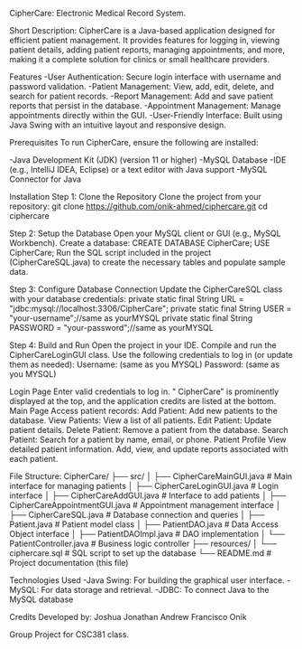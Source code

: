 

CipherCare: Electronic Medical Record System.

Short Description: CipherCare is a Java-based application designed for efficient
patient management. It provides features for logging in, viewing patient details,
adding patient reports, managing appointments, and more, making it a complete 
solution for clinics or small healthcare providers.

Features
-User Authentication:
Secure login interface with username and password validation.
-Patient Management:
View, add, edit, delete, and search for patient records.
-Report Management:
Add and save patient reports that persist in the database.
-Appointment Management:
Manage appointments directly within the GUI.
-User-Friendly Interface:
Built using Java Swing with an intuitive layout and responsive design.

Prerequisites
To run CipherCare, ensure the following are installed:

-Java Development Kit (JDK) (version 11 or higher)
-MySQL Database
-IDE (e.g., IntelliJ IDEA, Eclipse) or a text editor with Java support
-MySQL Connector for Java

Installation
Step 1: Clone the Repository
Clone the project from your repository:
git clone https://github.com/onik-ahmed/ciphercare.git
cd ciphercare

Step 2: Setup the Database
Open your MySQL client or GUI (e.g., MySQL Workbench).
Create a database:
CREATE DATABASE CipherCare;
USE CipherCare;
Run the SQL script included in the project (CipherCareSQL.java) to create the necessary
tables and populate sample data.

Step 3: Configure Database Connection
Update the CipherCareSQL class with your database credentials:
private static final String URL = "jdbc:mysql://localhost:3306/CipherCare";
private static final String USER = "your-username";//same as yourMYSQL
private static final String PASSWORD = "your-password";//same as yourMYSQL

Step 4: Build and Run
Open the project in your IDE.
Compile and run the CipherCareLoginGUI class.
Use the following credentials to log in (or update them as needed):
Username: (same as you MYSQL)
Password: (same as you MYSQL)

Login Page
    Enter valid credentials to log in.
"   CipherCare" is prominently displayed at the top, and the application credits are listed at the bottom.
Main Page
    Access patient records:
        Add Patient: Add new patients to the database.
        View Patients: View a list of all patients.
        Edit Patient: Update patient details.
        Delete Patient: Remove a patient from the database.
        Search Patient: Search for a patient by name, email, or phone.
Patient Profile
    View detailed patient information.
    Add, view, and update reports associated with each patient.

File Structure:
CipherCare/
├── src/
│   ├── CipherCareMainGUI.java         # Main interface for managing patients
│   ├── CipherCareLoginGUI.java        # Login interface
│   ├── CipherCareAddGUI.java          # Interface to add patients
│   ├── CipherCareAppointmentGUI.java  # Appointment management interface
│   ├── CipherCareSQL.java             # Database connection and queries
│   ├── Patient.java                   # Patient model class
│   ├── PatientDAO.java                # Data Access Object interface
│   ├── PatientDAOImpl.java            # DAO implementation
│   └── PatientController.java         # Business logic controller
├── resources/
│   └── ciphercare.sql                 # SQL script to set up the database
└── README.md                          # Project documentation (this file)

Technologies Used
-Java Swing: For building the graphical user interface.
-MySQL: For data storage and retrieval.
-JDBC: To connect Java to the MySQL database

Credits
Developed by:
Joshua
Jonathan
Andrew
Francisco
Onik

Group Project for CSC381 class.